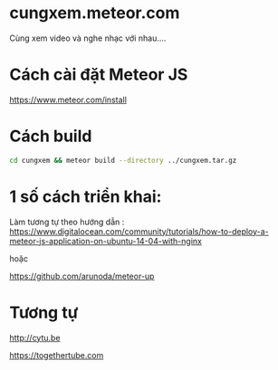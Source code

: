 # cungxem.meteor.com
Cùng xem video và nghe nhạc với nhau....
# Cách cài đặt Meteor JS
https://www.meteor.com/install
# Cách build
```bash
cd cungxem && meteor build --directory ../cungxem.tar.gz
```
# 1 số cách triển khai:
Làm tương tự theo hướng dẫn : https://www.digitalocean.com/community/tutorials/how-to-deploy-a-meteor-js-application-on-ubuntu-14-04-with-nginx

hoặc

https://github.com/arunoda/meteor-up
# Tương tự
http://cytu.be

https://togethertube.com
